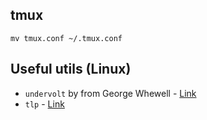 ## tmux

```console
mv tmux.conf ~/.tmux.conf
```

## Useful utils (Linux)

- `undervolt` by from George Whewell - [Link](https://github.com/georgewhewell/undervolt)
- `tlp` - [Link](https://support.system76.com/articles/battery/)


